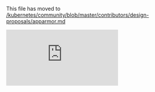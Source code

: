 This file has moved to [/kubernetes/community/blob/master/contributors/design-proposals/apparmor.md](https://github.com/kubernetes/community/blob/master/contributors/design-proposals/apparmor.md)


<!-- BEGIN MUNGE: GENERATED_ANALYTICS -->
[![Analytics](https://kubernetes-site.appspot.com/UA-36037335-10/GitHub/docs/proposals/apparmor.md?pixel)]()
<!-- END MUNGE: GENERATED_ANALYTICS -->
